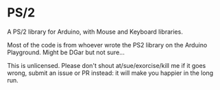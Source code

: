 PS/2
====
A PS/2 library for Arduino, with Mouse and Keyboard libraries.

Most of the code is from whoever wrote the PS2 library on the Arduino Playground. Might be DGar but not sure...

This is unlicensed. Please don't shout at/sue/exorcise/kill me if it goes wrong, submit an issue or PR instead: it will make you happier in the long run.
